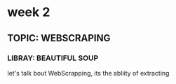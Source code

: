 # week 2
## TOPIC: WEBSCRAPING
### LIBRAY: BEAUTIFUL SOUP

let's talk bout WebScrapping, its the abliity of extracting 